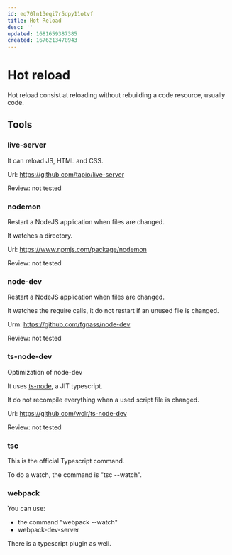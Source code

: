 ```yaml
---
id: eq70ln13eqi7r5dpy11otvf
title: Hot Reload
desc: ''
updated: 1681659387385
created: 1676213478943
---
```


# Hot reload

Hot reload consist at reloading without rebuilding a code resource, usually code.

## Tools

### live-server

It can reload JS, HTML and CSS.

Url: https://github.com/tapio/live-server

Review: not tested

### nodemon

Restart a NodeJS application when files are changed.

It watches a directory.

Url: https://www.npmjs.com/package/nodemon

Review: not tested

### node-dev

Restart a NodeJS application when files are changed.

It watches the require calls, it do not restart if an unused file is changed.

Urm: https://github.com/fgnass/node-dev

Review: not tested

### ts-node-dev

Optimization of node-dev

It uses [ts-node](https://github.com/TypeStrong/ts-node), a JIT typescript.

It do not recompile everything when a used script file is changed.

Url: https://github.com/wclr/ts-node-dev

Review: not tested

### tsc

This is the official Typescript command.

To do a watch, the command is "tsc --watch".

### webpack

You can use:
- the command "webpack --watch"
- webpack-dev-server

There is a typescript plugin as well.
